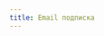 ```yaml
---
title: Email подписка
---
```


<script src="//static-login.sendpulse.com/apps/fc3/build/loader.js" sp-form-id="9dd490be43626e71df5ba1e3938400bd0a25fa922b26430dba1f18d55a4b77c8"></script>
